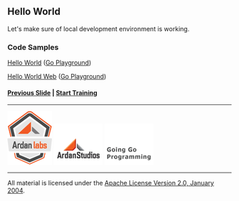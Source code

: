 ## Hello World

Let's make sure of local development environment is working.

### Code Samples

[Hello World](../quick/hello/hello.go) ([Go Playground](http://play.golang.org/p/JdC_UYCWAR))

[Hello World Web](../quick/helloHTTP/helloHTTP.go) ([Go Playground](http://play.golang.org/p/c44Q5OiX5z))

#### [Previous Slide](slide3.md) | [Start Training](../../readme.md)
___
[![Ardan Labs](../../images/ggt_logo.png)](http://www.ardanlabs.com)
[![Ardan Studios](../../images/ardan_logo.png)](http://www.ardanlabs.com)
[![GoingGo Blog](../../images/ggb_logo.png)](http://www.goinggo.net)
___
All material is licensed under the [Apache License Version 2.0, January 2004](http://www.apache.org/licenses/LICENSE-2.0).